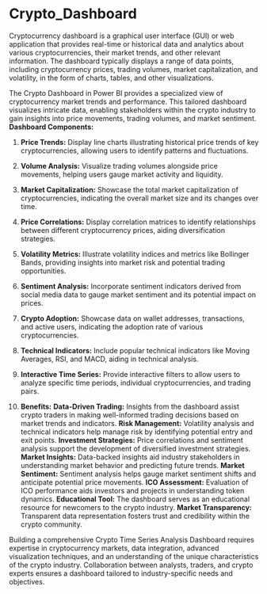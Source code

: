 # **Crypto_Dashboard**
Cryptocurrency dashboard is a graphical user interface (GUI) or web application that provides real-time or historical data and analytics about various cryptocurrencies, their market trends, and other relevant information. The dashboard typically displays a range of data points, including cryptocurrency prices, trading volumes, market capitalization, and volatility, in the form of charts, tables, and other visualizations.

The Crypto Dashboard in Power BI provides a specialized view of cryptocurrency market trends and performance. This tailored dashboard visualizes intricate data, enabling stakeholders within the crypto industry to gain insights into price movements, trading volumes, and market sentiment.
**Dashboard Components:**
1. **Price Trends:** Display line charts illustrating historical price trends of key cryptocurrencies, allowing users to identify patterns and fluctuations.
2. **Volume Analysis:** Visualize trading volumes alongside price movements, helping users gauge market activity and liquidity.
3. **Market Capitalization:** Showcase the total market capitalization of cryptocurrencies, indicating the overall market size and its changes over time.
4. **Price Correlations:** Display correlation matrices to identify relationships between different cryptocurrency prices, aiding diversification strategies.
5. **Volatility Metrics:** Illustrate volatility indices and metrics like Bollinger Bands, providing insights into market risk and potential trading opportunities.
6. **Sentiment Analysis:** Incorporate sentiment indicators derived from social media data to gauge market sentiment and its potential impact on prices.
7. **Crypto Adoption:** Showcase data on wallet addresses, transactions, and active users, indicating the adoption rate of various cryptocurrencies.
8. **Technical Indicators:** Include popular technical indicators like Moving Averages, RSI, and MACD, aiding in technical analysis.
9. **Interactive Time Series:** Provide interactive filters to allow users to analyze specific time periods, individual cryptocurrencies, and trading pairs.

10. **Benefits:**
**Data-Driven Trading:** Insights from the dashboard assist crypto traders in making well-informed trading decisions based on market trends and indicators.
**Risk Management:** Volatility analysis and technical indicators help manage risk by identifying potential entry and exit points.
**Investment Strategies:** Price correlations and sentiment analysis support the development of diversified investment strategies.
**Market Insights:** Data-backed insights aid industry stakeholders in understanding market behavior and predicting future trends.
**Market Sentiment:** Sentiment analysis helps gauge market sentiment shifts and anticipate potential price movements.
**ICO Assessment:** Evaluation of ICO performance aids investors and projects in understanding token dynamics.
**Educational Tool:** The dashboard serves as an educational resource for newcomers to the crypto industry.
**Market Transparency:** Transparent data representation fosters trust and credibility within the crypto community.

Building a comprehensive Crypto Time Series Analysis Dashboard requires expertise in cryptocurrency markets, data integration, advanced visualization techniques, and an understanding of the unique characteristics of the crypto industry. Collaboration between analysts, traders, and crypto experts ensures a dashboard tailored to industry-specific needs and objectives.
